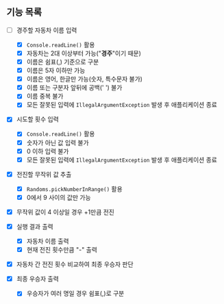 ## 기능 목록

- [ ] 경주할 자동차 이름 입력
    - [x] `Console.readLine()` 활용
    - [x] 자동차는 2대 이상부터 가능("**경주**"이기 때문)
    - [x] 이름은 쉼표(,) 기준으로 구분
    - [x] 이름은 5자 이하만 가능
    - [x] 이름은 영어, 한글만 가능(숫자, 특수문자 불가)
    - [x] 이름 또는 구분자 앞뒤에 공백(' ') 불가
    - [x] 이름 중복 불가
    - [x] 모든 잘못된 입력에 `IllegalArgumentException` 발생 후 애플리케이션 종료

- [x] 시도할 횟수 입력
    - [x] `Console.readLine()` 활용
    - [x] 숫자가 아닌 값 입력 불가
    - [x] 0 이하 입력 불가
    - [x] 모든 잘못된 입력에 `IllegalArgumentException` 발생 후 애플리케이션 종료

- [x] 전진할 무작위 값 추출
    - [x] `Randoms.pickNumberInRange()` 활용
    - [x] 0에서 9 사이의 값만 가능

- [x] 무작위 값이 4 이상일 경우 +1만큼 전진

- [x] 실행 결과 출력
    - [x] 자동차 이름 출력
    - [x] 현재 전진 횟수만큼 "-" 출력

- [x] 자동차 간 전진 횟수 비교하여 최종 우승자 판단

- [x] 최종 우승자 출력
    - [x] 우승자가 여러 명일 경우 쉼표(,)로 구분